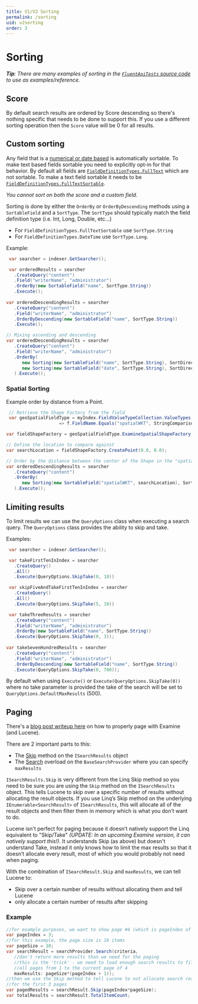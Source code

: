 ```yaml
---
title: V1/V2 Sorting
permalink: /sorting
uid: v2sorting
order: 3
---
```


Sorting
===

_**Tip**: There are many examples of sorting in the [`FluentApiTests` source code](https://github.com/Shazwazza/Examine/blob/master/src/Examine.Test/Search/FluentApiTests.cs) to use as examples/reference._

## Score

By default search results are ordered by Score descending so there's nothing specific that needs to be done to support this. If you use a different sorting operation then the `Score` value will be 0 for all results.

## Custom sorting

Any field that is a [numerical or date based](https://shazwazza.github.io/Examine/configuration.html#default-value-types) is automatically sortable. To make text based fields sortable you need to explicitly opt-in for that behavior. By default all fields are [`FieldDefinitionTypes.FullText`](https://shazwazza.github.io/Examine/configuration.html#default-value-types) which are not sortable. To make a text field sortable it needs to be [`FieldDefinitionTypes.FullTextSortable`](https://shazwazza.github.io/Examine/configuration.html#default-value-types).

_You cannot sort on both the score and a custom field._

Sorting is done by either the `OrderBy` or `OrderByDescending` methods using a `SortableField` and a `SortType`. The `SortType` should typically match the field definition type (i.e. Int, Long, Double, etc...) 

* For `FieldDefinitionTypes.FullTextSortable` use `SortType.String`
* For `FieldDefinitionTypes.DateTime` use `SortType.Long`. 

Example:

```cs
 var searcher = indexer.GetSearcher();

 var orderedResults = searcher
   .CreateQuery("content")
   .Field("writerName", "administrator")
   .OrderBy(new SortableField("name", SortType.String))
   .Execute();
   
var orderedDescendingResults = searcher
   .CreateQuery("content")
   .Field("writerName", "administrator")
   .OrderByDescending(new SortableField("name", SortType.String))
   .Execute();

// Mixing ascending and descending
var orderedDescendingResults = searcher
   .CreateQuery("content")
   .Field("writerName", "administrator")
   .OrderBy(
      new Sorting(new SortableField("name", SortType.String), SortDirection.Descending),
      new Sorting(new SortableField("date", SortType.String), SortDirection.Ascending)
   ).Execute();
```
### Spatial Sorting

Example order by distance from a Point.

```cs
 // Retrieve the Shape Factory from the field
 var geoSpatialFieldType = myIndex.FieldValueTypeCollection.ValueTypes.First(f
                    => f.FieldName.Equals("spatialWKT", StringComparison.InvariantCultureIgnoreCase)) as ISpatialIndexFieldValueTypeBase;

var fieldShapeFactory = geoSpatialFieldType.ExamineSpatialShapeFactory;

// Define the location to compare against
var searchLocation = fieldShapeFactory.CreatePoint(0.0, 0.0);

// Order by the distance between the center of the Shape in the "spatialWKT" vs the search location, Ascending.
var orderedDescendingResults = searcher
   .CreateQuery("content")
   .OrderBy(
      new Sorting(new SortableField("spatialWKT", searchLocation), SortDirection.Ascending)
   ).Execute();
```

## Limiting results

To limit results we can use the `QueryOptions` class when executing a search query. The `QueryOptions` class provides the ability to skip and take.

Examples:

```csharp
 var searcher = indexer.GetSearcher();

 var takeFirstTenInIndex = searcher
   .CreateQuery()
   .All()
   .Execute(QueryOptions.SkipTake(0, 10))

 var skipFiveAndTakeFirstTenInIndex = searcher
   .CreateQuery()
   .All()
   .Execute(QueryOptions.SkipTake(5, 10))

 var takeThreeResults = searcher
   .CreateQuery("content")
   .Field("writerName", "administrator")
   .OrderBy(new SortableField("name", SortType.String))
   .Execute(QueryOptions.SkipTake(0, 3));
   
var takeSevenHundredResults = searcher
   .CreateQuery("content")
   .Field("writerName", "administrator")
   .OrderByDescending(new SortableField("name", SortType.String))
   .Execute(QueryOptions.SkipTake(0, 700));
```

By default when using `Execute()` or `Execute(QueryOptions.SkipTake(0))` where no take parameter is provided the take of the search will be set to `QueryOptions.DefaultMaxResults` (500).

## Paging

There's a [blog post writeup here](https://shazwazza.com/post/paging-with-examine/) on how to properly page with Examine (and Lucene).

There are 2 important parts to this:

* The [Skip](https://github.com/Shazwazza/Examine/blob/master/src/Examine/ISearchResults.cs#L11) method on the `ISearchResults` object
* The [Search](https://github.com/Shazwazza/Examine/blob/master/src/Examine/Providers/BaseSearchProvider.cs#L22) overload on the `BaseSearchProvider` where you can specify `maxResults`

`ISearchResults.Skip` is very different from the Linq Skip method so you need to be sure you are using the `Skip` method on the `ISearchResults` object. This tells Lucene to skip over a specific number of results without allocating the result objects. If you use Linq’s Skip method on the underlying `IEnumerable<SearchResult>` of `ISearchResults`, this will allocate all of the result objects and then filter them in memory which is what you don’t want to do.

Lucene isn't perfect for paging because it doesn’t natively support the Linq equivalent to "Skip/Take" _(UPDATE: In an upcoming Examine version, it can natively support this!)_. It understands Skip (as above) but doesn't understand Take, instead it only knows how to limit the max results so that it doesn’t allocate every result, most of which you would probably not need when paging.

With the combination of `ISearchResult.Skip` and `maxResults`, we can tell Lucene to:

* Skip over a certain number of results without allocating them and tell Lucene
* only allocate a certain number of results after skipping

### Example

```cs
//for example purposes, we want to show page #4 (which is pageIndex of 3)
var pageIndex = 3;   
//for this example, the page size is 10 items
var pageSize = 10;
var searchResult = searchProvider.Search(criteria, 
   //don't return more results than we need for the paging
   //this is the 'trick' - we need to load enough search results to fill
   //all pages from 1 to the current page of 4
   maxResults: pageSize*(pageIndex + 1));
//then we use the Skip method to tell Lucene to not allocate search results
//for the first 3 pages
var pagedResults = searchResult.Skip(pageIndex*pageSize);
var totalResults = searchResult.TotalItemCount;
```

